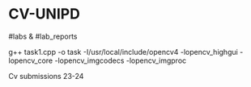 # CV-UNIPD
#labs & #lab_reports

g++ task1.cpp -o task -I/usr/local/include/opencv4 -lopencv_highgui -lopencv_core -lopencv_imgcodecs -lopencv_imgproc

Cv submissions 23-24 
